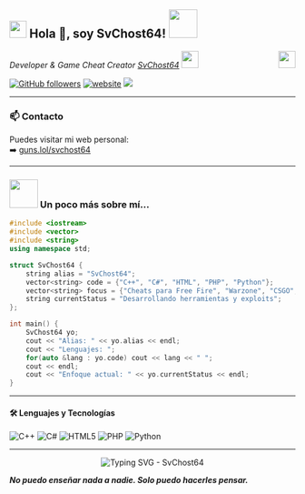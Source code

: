 <h2><img src="https://media3.giphy.com/media/v1.Y2lkPTc5MGI3NjExZjZ0NXQ0ODBsbHZkdzdrZXNmYTNvOWtpM2czdDVlemRhb2NodGtocSZlcD12MV9pbnRlcm5hbF9naWZfYnlfaWQmY3Q9cw/3o7aD2d7hy9ktXNDP2/giphy.gif" width="30"/> Hola 👋, soy SvChost64! <img src="https://media3.giphy.com/media/v1.Y2lkPTc5MGI3NjExZjZ0NXQ0ODBsbHZkdzdrZXNmYTNvOWtpM2czdDVlemRhb2NodGtocSZlcD12MV9pbnRlcm5hbF9naWZfYnlfaWQmY3Q9cw/3o7aD2d7hy9ktXNDP2/giphy.gif" width="50"></h2>
<img align='right' src="https://r2.guns.lol/e1bcf769-a1d2-4d66-9748-cb578f230bdf.webp" width="30">
<p><em>Developer & Game Cheat Creator <a href="https://guns.lol/svchost64">SvChost64</a> <img src="https://media.giphy.com/media/WUlplcMpOCEmTGBtBW/giphy.gif" width="30"></em></p>

[![GitHub followers](https://img.shields.io/github/followers/svchost-64?label=Follow&style=social)](https://github.com/svchost-64)
[![website](https://img.shields.io/badge/Website-46a2f1.svg?&style=flat-square&logo=Google-Chrome&logoColor=white&link=https://guns.lol/svchost64)](https://guns.lol/svchost64)
![](https://visitor-badge.glitch.me/badge?page_id=svchost-64.svchost-64)

---

### 📫 Contacto
Puedes visitar mi web personal:  
➡️ [guns.lol/svchost64](https://guns.lol/svchost64)

---

### <img src="https://media2.giphy.com/media/v1.Y2lkPTc5MGI3NjExeGRqMHE3YTNidGh5a2Q2MG53NHJ4eG0zNjY1aWdiaW82NW11YWJ0ayZlcD12MV9pbnRlcm5hbF9naWZfYnlfaWQmY3Q9cw/XptnA9cgVoRvTLtDwY/giphy.gif" width="50"> Un poco más sobre mí...  

```cpp
#include <iostream>
#include <vector>
#include <string>
using namespace std;

struct SvChost64 {
    string alias = "SvChost64";
    vector<string> code = {"C++", "C#", "HTML", "PHP", "Python"};
    vector<string> focus = {"Cheats para Free Fire", "Warzone", "CSGO", "COD Mobile"};
    string currentStatus = "Desarrollando herramientas y exploits";
};

int main() {
    SvChost64 yo;
    cout << "Alias: " << yo.alias << endl;
    cout << "Lenguajes: ";
    for(auto &lang : yo.code) cout << lang << " ";
    cout << endl;
    cout << "Enfoque actual: " << yo.currentStatus << endl;
}
```

---

#### 🛠️ Lenguajes y Tecnologías
![C++](https://img.shields.io/badge/-C++-00599C?style=flat-square&logo=cplusplus)
![C#](https://img.shields.io/badge/-C%23-239120?style=flat-square&logo=c-sharp)
![HTML5](https://img.shields.io/badge/-HTML5-E34F26?style=flat-square&logo=html5&logoColor=white)
![PHP](https://img.shields.io/badge/-PHP-777BB4?style=flat-square&logo=php&logoColor=white)
![Python](https://img.shields.io/badge/-Python-3776AB?style=flat-square&logo=python)

---

<p align="center">
  <img
    src="https://readme-typing-svg.demolab.com?font=Source+Code+Pro&size=22&pause=1200&center=true&vCenter=true&repeat=true&width=440&lines=SvChost64"
    alt="Typing SVG - SvChost64"
  />
</p>

<em><b>No puedo enseñar nada a nadie. Solo puedo hacerles pensar.</b></em>
